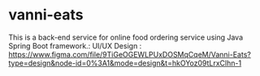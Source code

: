 # vanni-eats
This is a back-end service for online food ordering service using Java Spring Boot framework.:
UI/UX Design : https://www.figma.com/file/9TiGeOGEWLPUxDOSMqCqeM/Vanni-Eats?type=design&node-id=0%3A1&mode=design&t=hkOYoz09tLrxClhn-1
